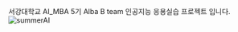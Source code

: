 서강대학교 AI_MBA 5기 Alba B team 인공지능 응용실습 프로젝트 입니다. 
![summerAI](https://github.com/user-attachments/assets/7b7d0063-4a21-4b15-b446-92587eba3be0)
